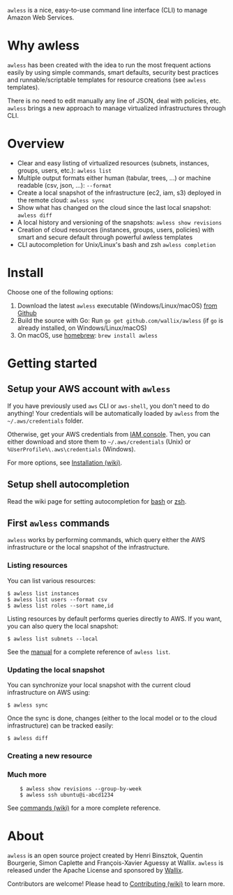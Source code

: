 `awless` is a nice, easy-to-use command line interface (CLI) to manage Amazon Web Services.

# Why awless

`awless` has been created with the idea to run the most frequent actions easily by using simple commands, smart defaults, security best practices and runnable/scriptable templates for resource creations (see `awless` templates).

There is no need to edit manually any line of JSON, deal with policies, etc.
`awless` brings a new approach to manage virtualized infrastructures through CLI.

# Overview

- Clear and easy listing of virtualized resources (subnets, instances, groups, users, etc.): `awless list`
- Multiple output formats either human (tabular, trees, ...) or machine readable (csv, json, ...): `--format`
- Create a local snapshot of the infrastructure (ec2, iam, s3) deployed in the remote cloud: `awless sync`
- Show what has changed on the cloud since the last local snapshot: `awless diff`
- A local history and versioning of the snapshots: `awless show revisions`
- Creation of cloud resources (instances, groups, users, policies) with smart and secure default through powerful awless templates
- CLI autocompletion for Unix/Linux's bash and zsh `awless completion`

# Install

Choose one of the following options:

1. Download the latest `awless` executable (Windows/Linux/macOS) [from Github](https://github.com/wallix/awless/releases/latest)
2. Build the source with Go: Run `go get github.com/wallix/awless` (if `go` is already installed, on Windows/Linux/macOS)
3. On macOS, use [homebrew](http://brew.sh):  `brew install awless`

# Getting started

## Setup your AWS account with `awless`

If you have previously used `aws` CLI or `aws-shell`, you don't need to do anything! Your credentials will be automatically loaded by `awless` from the `~/.aws/credentials` folder.

Otherwise, get your AWS credentials from [IAM console](https://console.aws.amazon.com/iam/home?#home).
Then, you can either download and store them to `~/.aws/credentials` (Unix) or `%UserProfile%\.aws\credentials` (Windows).

For more options, see [Installation (wiki)](https://github.com/wallix/awless/wiki/Installation#setup-your-aws-account-with-awless).

## Setup shell autocompletion

Read the wiki page for setting autocompletion for [bash](https://github.com/wallix/awless/wiki/Setup-Autocomplete#bash) or [zsh](https://github.com/wallix/awless/wiki/Setup-Autocomplete#zsh).

## First `awless` commands

`awless` works by performing commands, which query either the AWS infrastructure or the local snapshot of the infrastructure.

### Listing resources

You can list various resources:

    $ awless list instances
    $ awless list users --format csv
    $ awless list roles --sort name,id

Listing resources by default performs queries directly to AWS.
If you want, you can also query the local snapshot:

    $ awless list subnets --local

See the [manual](https://github.com/wallix/awless/wiki/Commands#awless-list) for a complete reference of `awless list`.

### Updating the local snapshot

<!-- WHY!!! -->

You can synchronize your local snapshot with the current cloud infrastructure on AWS using:

    $ awless sync

Once the sync is done, changes (either to the local model or to the cloud infrastructure) can be tracked easily:

    $ awless diff

### Creating a new resource

<!-- TODO -->

### Much more

		$ awless show revisions --group-by-week
		$ awless ssh ubuntu@i-abcd1234

See [commands (wiki)](https://github.com/wallix/awless/wiki/Commands) for a more complete reference.

# About

`awless` is an open source project created by Henri Binsztok, Quentin Bourgerie, Simon Caplette and François-Xavier Aguessy at Wallix.
`awless` is released under the Apache License and sponsored by [Wallix](https://github.com/wallix).

Contributors are welcome! Please head to [Contributing (wiki)](https://github.com/wallix/awless/wiki/Contributing) to learn more.


